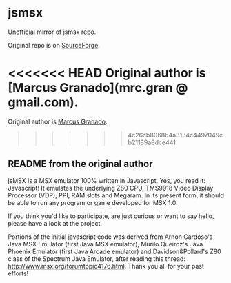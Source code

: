 # jsmsx

Unofficial mirror of jsmsx repo.

Original repo is on [SourceForge](http://sourceforge.net/projects/jsmsx/).

<<<<<<< HEAD
Original author is [Marcus Granado](mrc.gran @ gmail.com).
=======
Original author is [Marcus Granado](mrc.gran(@)gmail.com).
>>>>>>> 4c26cb806864a3134c4497049cb21189a8dce441

## README from the original author

jsMSX is a MSX emulator 100% written in Javascript. Yes, you read it: Javascript! It emulates the underlying Z80 CPU, TMS9918 Video Display Processor (VDP), PPI, RAM slots and Megaram. In its present form, it should be able to run any program or game developed for MSX 1.0.

If you think you'd like to participate, are just curious or want to say hello, please have a look at the project.

Portions of the initial javascript code was derived from Arnon Cardoso's Java MSX Emulator (first Java MSX emulator), Murilo Queiroz's Java Phoenix Emulator (first Java Arcade emulator) and Davidson&Pollard's Z80 class of the Spectrum Java Emulator, after reading this thread: http://www.msx.org/forumtopic4176.html. Thank you all for your past efforts!
